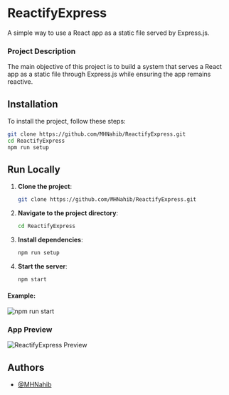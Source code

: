 # ReactifyExpress

A simple way to use a React app as a static file served by Express.js.

### Project Description

The main objective of this project is to build a system that serves a React app as a static file through Express.js while ensuring the app remains reactive.

## Installation

To install the project, follow these steps:

```bash
git clone https://github.com/MHNahib/ReactifyExpress.git
cd ReactifyExpress
npm run setup
```

## Run Locally

1. **Clone the project**:

   ```bash
   git clone https://github.com/MHNahib/ReactifyExpress.git
   ```

2. **Navigate to the project directory**:

   ```bash
   cd ReactifyExpress
   ```

3. **Install dependencies**:

   ```bash
   npm run setup
   ```

4. **Start the server**:

   ```bash
   npm start
   ```

#### Example:

![npm run start](https://i.ibb.co/MBMkmCJ/image.png)

### App Preview

![ReactifyExpress Preview](https://i.ibb.co/XskvDKw/image.png)

## Authors

- [@MHNahib](https://www.github.com/MHNahib)
